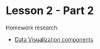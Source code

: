 # Lesson 2 - Part 2

Homework research:

   * [Data Visualization components](http://www.oracle.com/webfolder/technetwork/jet/jetCookbook.html?component=home&demo=rootVisualizations)
